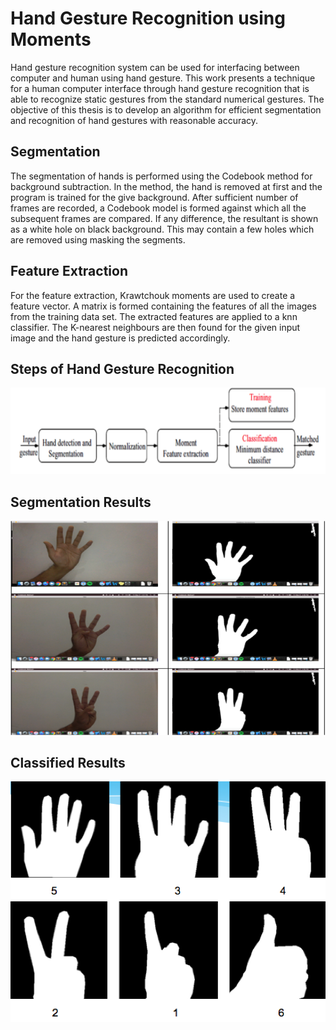 # Hand Gesture Recognition using Moments

Hand gesture recognition system can be used for interfacing between computer and human using hand gesture. This work presents a technique for a human computer interface through hand gesture recognition that is able to recognize static gestures from the standard numerical gestures. The objective of this thesis is to develop an algorithm for efficient segmentation and recognition of hand gestures with reasonable accuracy.

## Segmentation

The segmentation of hands is performed using the Codebook method for background subtraction. In the method, the hand is removed at first and the program is trained for the give background. After sufficient number of frames are recorded, a Codebook model is formed against which all the subsequent frames are compared. If any difference, the resultant is shown as a white hole on black background. This may contain a few holes which are removed using masking the segments.

## Feature Extraction

For the feature extraction, Krawtchouk moments are used to create a feature vector. A matrix is formed containing the features of all the images from the training data set. The extracted features are applied to a knn classifier. The K-nearest neighbours are then found for the given input image and the hand gesture is predicted accordingly.

## Steps of Hand Gesture Recognition

![Alt text](https://github.com/sartaj10/Final-Year-Project/blob/master/Images/steps.png "Steps")

## Segmentation Results

![Alt text](https://github.com/sartaj10/Final-Year-Project/blob/master/Images/segmentation_results.png "Segmentation Results")

## Classified Results

![Alt text](https://github.com/sartaj10/Final-Year-Project/blob/master/Images/results_classified.png "Classified Results")
